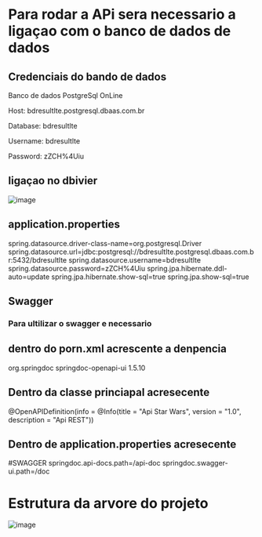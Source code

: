 # Para rodar a APi sera necessario a ligaçao com o banco de dados de dados 

## Credenciais do bando de dados 

Banco de dados PostgreSql OnLine

Host:
bdresultlte.postgresql.dbaas.com.br

Database:
bdresultlte

Username:
bdresultlte

Password:
zZCH%4Uiu



## ligaçao no dbivier
![image](https://user-images.githubusercontent.com/55209015/151728473-27f9fe96-9443-4cd5-ad1a-dc0ca5c9049d.png)

## application.properties

spring.datasource.driver-class-name=org.postgresql.Driver
spring.datasource.url=jdbc:postgresql://bdresultlte.postgresql.dbaas.com.br:5432/bdresultlte
spring.datasource.username=bdresultlte
spring.datasource.password=zZCH%4Uiu
spring.jpa.hibernate.ddl-auto=update
spring.jpa.hibernate.show-sql=true
spring.jpa.show-sql=true


## Swagger

### Para ultilizar o swagger e necessario 

## dentro do porn.xml acrescente a denpencia 

<dependency>
			<groupId>org.springdoc</groupId>
			<artifactId>springdoc-openapi-ui</artifactId>
			<version>1.5.10</version>
</dependency>

## Dentro da classe princiapal acresecente 

@OpenAPIDefinition(info = @Info(title = "Api Star Wars", version = "1.0", description = "Api REST"))


## Dentro de application.properties acresecente 

#SWAGGER
springdoc.api-docs.path=/api-doc
springdoc.swagger-ui.path=/doc


# Estrutura da arvore do projeto

![image](https://user-images.githubusercontent.com/55209015/151729005-feee28ba-76a4-4a2e-bd3e-fcabf90fa340.png)





